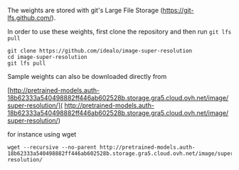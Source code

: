 The weights are stored with git's Large File Storage (https://git-lfs.github.com/).

In order to use these weights, first clone the repository and then run `git lfs pull`

```
git clone https://github.com/idealo/image-super-resolution
cd image-super-resolution
git lfs pull
```

Sample weights can also be downloaded directly from

[http://pretrained-models.auth-18b62333a540498882ff446ab602528b.storage.gra5.cloud.ovh.net/image/super-resolution/](
http://pretrained-models.auth-18b62333a540498882ff446ab602528b.storage.gra5.cloud.ovh.net/image/super-resolution/)

for instance using wget

```
wget --recursive --no-parent http://pretrained-models.auth-18b62333a540498882ff446ab602528b.storage.gra5.cloud.ovh.net/image/super-resolution/

```
